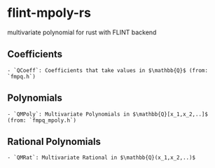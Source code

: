 # flint-mpoly-rs
multivariate polynomial for rust with FLINT backend


## Coefficients
    - `QCoeff`: Coefficients that take values in $\mathbb{Q}$ (from: `fmpq.h`)

## Polynomials
    - `QMPoly`: Multivariate Polynomials in $\mathbb{Q}[x_1,x_2,..]$ (from: `fmpq_mpoly.h`)

## Rational Polynomials
    - `QMRat`: Multivariate Rational in $\mathbb{Q}(x_1,x_2,..)$
